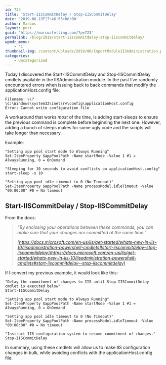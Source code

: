 ```yaml
---
id: 723
title: 'Start-IISCommitDelay / Stop-IISCommitDelay'
date: '2019-06-19T17:46:53+00:00'
author: Marcus
layout: post
guid: 'https://marcusfelling.com/?p=723'
permalink: /blog/2019/start-iiscommitdelay-stop-iiscommitdelay/
wpmdr_menu:
    - '1'
thumbnail-img: /content/uploads/2019/06/ImportModuleIISAdministration.png
categories:
    - Uncategorized
---
```



Today I discovered the Start-IISCommitDelay and Stop-IISCommitDelay cmdlets available in the IISAdministration module. In the past I’ve randomly encountered errors when issuing back to back commands that modify the applicationHost.config file:

```
Filename: \\?\C:\Windows\system32\inetsrv\config\applicationHost.config
Error: Cannot write configuration file
```

A workaround that works *most* of the time, is adding start-sleeps to ensure the previous command is complete before beginning the next one. However, adding a bunch of sleeps makes for some ugly code and the scripts will take longer than necessary.

Example:

```
"Setting app pool start mode to Always Running"
Set-ItemProperty $appPoolPath -Name startMode -Value 1 #1 = AlwaysRunning, 0 = OnDemand  

"Sleeping for 10 seconds to avoid conflicts on applicationHost.config"
start-sleep -s 10 
     
"Setting app pool idle timeout to 0 (No Timeout)"
Set-ItemProperty $appPoolPath -Name processModel.idleTimeout -Value "00:00:00" #0 = No timeout
```

##  Start-IISCommitDelay / Stop-IISCommitDelay 

From the docs:

> *“By enclosing your operations between these commands, you can make sure that your changes are committed at the same time.”*
> 
> <cite> [https://docs.microsoft.com/en-us/iis/get-started/whats-new-in-iis-10/iisadministration-powershell-cmdlets#start-iiscommitdelay–stop-iiscommitdelay](https://docs.microsoft.com/en-us/iis/get-started/whats-new-in-iis-10/iisadministration-powershell-cmdlets#start-iiscommitdelay--stop-iiscommitdelay) </cite>

If I convert my previous example, it would look like this:

```
"Delay the commitment of changes to IIS until Stop-IISCommitDelay cmdlet is executed below"
Start-IISCommitDelay

"Setting app pool start mode to Always Running"
Set-ItemProperty $appPoolPath -Name startMode -Value 1 #1 = AlwaysRunning, 0 = OnDemand   
     
"Setting app pool idle timeout to 0 (No Timeout)"
Set-ItemProperty $appPoolPath -Name processModel.idleTimeout -Value "00:00:00" #0 = No timeout

"Instruct IIS configuration system to resume commitment of changes."
Stop-IISCommitDelay
```

In summary, using these cmdlets will allow us to make IIS configuration changes in bulk, while avoiding conflicts with the applicationHost.config file.